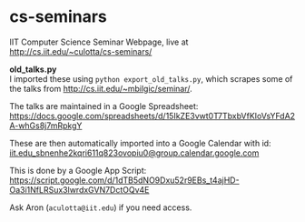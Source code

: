# cs-seminars

IIT Computer Science Seminar Webpage, live at http://cs.iit.edu/~culotta/cs-seminars/

**old_talks.py**    
I imported these using `python export_old_talks.py`, which scrapes some of the talks from http://cs.iit.edu/~mbilgic/seminar/. 

The talks are maintained in a Google Spreadsheet: https://docs.google.com/spreadsheets/d/15IkZE3vwt0T7TbxbVfKIoVsYFdA2A-whGs8j7mRpkgY

These are then automatically imported into a Google Calendar with id:  iit.edu_sbnenhe2kqri611q823ovopiu0@group.calendar.google.com

This is done by a Google App Script:
  https://script.google.com/d/1dTB5dNO9Dxu52r9EBs_t4ajHD-Oa3i1NfLRSux3lwrdxGVN7DctOQv4E

Ask Aron (`aculotta@iit.edu`) if you need access.

